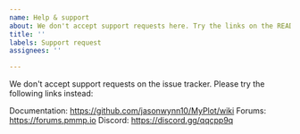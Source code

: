 ```yaml
---
name: Help & support
about: We don't accept support requests here. Try the links on the README.
title: ''
labels: Support request
assignees: ''

---
```


We don't accept support requests on the issue tracker. Please try the following links instead:

Documentation: https://github.com/jasonwynn10/MyPlot/wiki
Forums: https://forums.pmmp.io
Discord: https://discord.gg/qqcpp9q